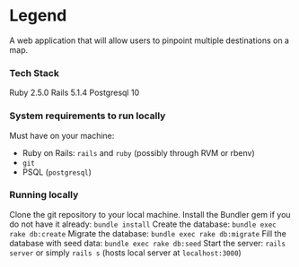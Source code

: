 # Legend
A web application that will allow users to pinpoint multiple destinations on a map.

### Tech Stack
Ruby 2.5.0
Rails 5.1.4
Postgresql 10

### System requirements to run locally
Must have on your machine:
  - Ruby on Rails: `rails` and `ruby` (possibly through RVM or rbenv)
  - `git`
  - PSQL (`postgresql`)

### Running locally
Clone the git repository to your local machine.
Install the Bundler gem if you do not have it already:
  `bundle install`
Create the database:
  `bundle exec rake db:create`
Migrate the database:
  `bundle exec rake db:migrate`
Fill the database with seed data:
  `bundle exec rake db:seed`
Start the server:
  `rails server` or simply `rails s` (hosts local server at `localhost:3000`)